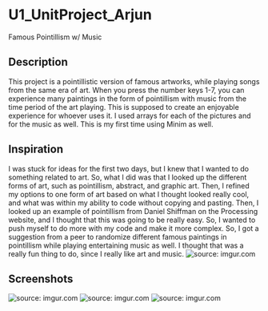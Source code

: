 # U1_UnitProject_Arjun
Famous Pointillism w/ Music

<h2> Description </h2>
<p> This project is a pointillistic version of famous artworks, while playing songs from the same era of art. When you press the number keys 1-7, you can experience many paintings in the form of pointillism with music from the time period of the art playing. This is supposed to create an enjoyable experience for whoever uses it. I used arrays for each of the pictures and for the music as well. This is my first time using Minim as well.<p>
<h2> Inspiration </h2>
I was stuck for ideas for the first two days, but I knew that I wanted to do something related to art. So, what I did was that I looked up 
the different forms of art, such as pointillism, abstract, and graphic art. Then, I refined my options to one form of art based on what I 
thought looked really cool, and what was within my ability to code without copying and pasting. Then, I looked up an example of 
pointillism from Daniel Shiffman on the Processing website, and I thought that this was going to be really easy. So, I wanted to push 
myself to do more with my code and make it more complex. So, I got a suggestion from a peer to randomize different famous paintings in pointillism while playing entertaining music as well. I thought that was a really fun thing to do, since I really like art and music. 
<img src="http://i.imgur.com/xlZcWPx.jpg" title="source: imgur.com" /></a>

<h2> Screenshots </h2>
<img src="http://i.imgur.com/Ut6vLHr.png" title="source: imgur.com" /></a>
<img src="http://i.imgur.com/gbTlpIf.png" title="source: imgur.com" /></a>
<img src="http://i.imgur.com/xFcL51Z.png" title="source: imgur.com" /></a>
 

